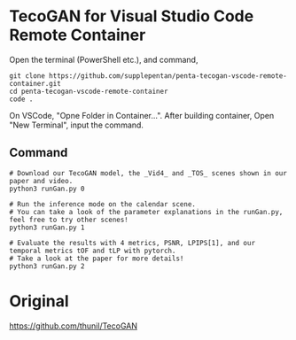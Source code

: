# TecoGAN for Visual Studio Code Remote Container
Open the terminal (PowerShell etc.), and command,
```
git clone https://github.com/supplepentan/penta-tecogan-vscode-remote-container.git
cd penta-tecogan-vscode-remote-container
code .
```
On VSCode, "Opne Folder in Container...".
After building container, 
Open "New Terminal",
input the command.

## Command
```
# Download our TecoGAN model, the _Vid4_ and _TOS_ scenes shown in our paper and video.
python3 runGan.py 0

# Run the inference mode on the calendar scene.
# You can take a look of the parameter explanations in the runGan.py, feel free to try other scenes!
python3 runGan.py 1 

# Evaluate the results with 4 metrics, PSNR, LPIPS[1], and our temporal metrics tOF and tLP with pytorch.
# Take a look at the paper for more details! 
python3 runGan.py 2

```

# Original
https://github.com/thunil/TecoGAN